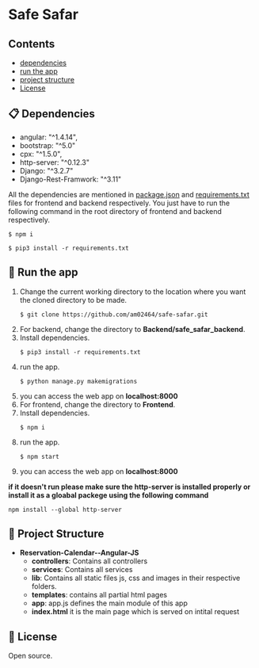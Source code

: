
# Safe Safar
 

## Contents
- [dependencies](#-dependencies)
- [run the app](#-run-the-app)
- [project structure](#-project-structure)
- [License](#-license)


## 📋 Dependencies
- angular: "^1.4.14",
- bootstrap: "^5.0"
- cpx: "^1.5.0",
- http-server: "^0.12.3"
- Django: "^3.2.7"
- Django-Rest-Framwork: "^3.11"

All the dependencies are mentioned in [package.json](https://github.com/am02464/safe-safar/blob/main/Frontend/package.json)  and  [requirements.txt](https://github.com/am02464/safe-safar/blob/main/Frontend/package.json)  files for frontend and backend respectively. You just have to run the following command in the root directory of frontend and backend respectively. 
```
$ npm i
```
```
$ pip3 install -r requirements.txt
```
## 🎉 Run the app 
1. Change the current working directory to the location where you want the cloned directory to be made.
	```
	$ git clone https://github.com/am02464/safe-safar.git
	```
2. For backend, change the directory to **Backend/safe_safar_backend**.
3. Install dependencies.
	```
	$ pip3 install -r requirements.txt
	```
4. run the app.
	```
	$ python manage.py makemigrations 
	```
5. you can access the web app on **localhost:8000**
2. For frontend, change the directory to **Frontend**.
3. Install dependencies.
	```
	$ npm i
	```
4. run the app.
	```
	$ npm start
	```
5. you can access the web app on **localhost:8000**

**if it doesn't run please make sure the http-server is installed properly or install it as a gloabal packege using the following command**

```npm install --global http-server```

## 📖 Project Structure
- **Reservation-Calendar--Angular-JS**
	- **controllers**: Contains all controllers 
	- **services**: Contains all services
	- **lib**: Contains all static files js, css and images in their respective folders.
	- **templates**: contains all partial html pages
	- **app**: app.js defines the main module of this app
	- **index.html** it is the main page which is served on intital request


## 📄 License

Open source.